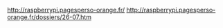 http://raspberrypi.pagesperso-orange.fr/
http://raspberrypi.pagesperso-orange.fr/dossiers/26-07.htm
